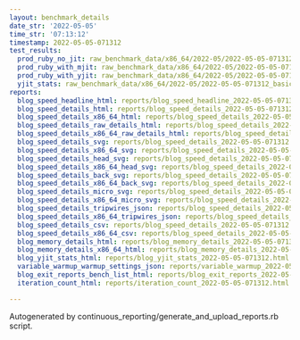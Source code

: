 ```yaml
---
layout: benchmark_details
date_str: '2022-05-05'
time_str: '07:13:12'
timestamp: 2022-05-05-071312
test_results:
  prod_ruby_no_jit: raw_benchmark_data/x86_64/2022-05/2022-05-05-071312_basic_benchmark_prod_ruby_no_jit.json
  prod_ruby_with_mjit: raw_benchmark_data/x86_64/2022-05/2022-05-05-071312_basic_benchmark_prod_ruby_with_mjit.json
  prod_ruby_with_yjit: raw_benchmark_data/x86_64/2022-05/2022-05-05-071312_basic_benchmark_prod_ruby_with_yjit.json
  yjit_stats: raw_benchmark_data/x86_64/2022-05/2022-05-05-071312_basic_benchmark_yjit_stats.json
reports:
  blog_speed_headline_html: reports/blog_speed_headline_2022-05-05-071312.html
  blog_speed_details_html: reports/blog_speed_details_2022-05-05-071312.html
  blog_speed_details_x86_64_html: reports/blog_speed_details_2022-05-05-071312.x86_64.html
  blog_speed_details_raw_details_html: reports/blog_speed_details_2022-05-05-071312.raw_details.html
  blog_speed_details_x86_64_raw_details_html: reports/blog_speed_details_2022-05-05-071312.x86_64.raw_details.html
  blog_speed_details_svg: reports/blog_speed_details_2022-05-05-071312.svg
  blog_speed_details_x86_64_svg: reports/blog_speed_details_2022-05-05-071312.x86_64.svg
  blog_speed_details_head_svg: reports/blog_speed_details_2022-05-05-071312.head.svg
  blog_speed_details_x86_64_head_svg: reports/blog_speed_details_2022-05-05-071312.x86_64.head.svg
  blog_speed_details_back_svg: reports/blog_speed_details_2022-05-05-071312.back.svg
  blog_speed_details_x86_64_back_svg: reports/blog_speed_details_2022-05-05-071312.x86_64.back.svg
  blog_speed_details_micro_svg: reports/blog_speed_details_2022-05-05-071312.micro.svg
  blog_speed_details_x86_64_micro_svg: reports/blog_speed_details_2022-05-05-071312.x86_64.micro.svg
  blog_speed_details_tripwires_json: reports/blog_speed_details_2022-05-05-071312.tripwires.json
  blog_speed_details_x86_64_tripwires_json: reports/blog_speed_details_2022-05-05-071312.x86_64.tripwires.json
  blog_speed_details_csv: reports/blog_speed_details_2022-05-05-071312.csv
  blog_speed_details_x86_64_csv: reports/blog_speed_details_2022-05-05-071312.x86_64.csv
  blog_memory_details_html: reports/blog_memory_details_2022-05-05-071312.html
  blog_memory_details_x86_64_html: reports/blog_memory_details_2022-05-05-071312.x86_64.html
  blog_yjit_stats_html: reports/blog_yjit_stats_2022-05-05-071312.html
  variable_warmup_warmup_settings_json: reports/variable_warmup_2022-05-05-071312.warmup_settings.json
  blog_exit_reports_bench_list_html: reports/blog_exit_reports_2022-05-05-071312.bench_list.html
  iteration_count_html: reports/iteration_count_2022-05-05-071312.html

---
```

Autogenerated by continuous_reporting/generate_and_upload_reports.rb script.
